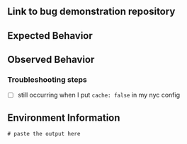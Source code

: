 <!--Please use the template provided below when reporting bugs:-->
## Link to bug demonstration repository
<!--
A demo repository will show the combination of module versions being used,
command-lines and configurations.  NYC is very complex, it is difficult or
even impossible to triage most bugs without this information.

If you cannot share a link to your repository (maybe it's private) then you must
create a basic `nyc-bug-demo` repository and link to that please [mandatory].
-->

## Expected Behavior

## Observed Behavior

### Troubleshooting steps
- [ ] still occurring when I put `cache: false` in my nyc config

## Environment Information
<!--
[mandatory] run the following script: 
  npx envinfo@latest --preset nyc
-->
```
# paste the output here

```
